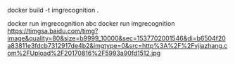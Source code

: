 docker build -t imgrecognition .

docker run imgrecognition abc
docker run imgrecognition https://timgsa.baidu.com/timg?image&quality=80&size=b9999_10000&sec=1537702001546&di=b6504f20a83811e3fdcb7312917de4b2&imgtype=0&src=http%3A%2F%2Fvjiazhang.com%2FUpload%2F20170816%2F5993a90fd1512.jpg
